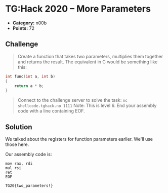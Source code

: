# TG:Hack 2020 – More Parameters

* **Category:** n00b
* **Points:** 72

## Challenge

> Create a function that takes two parameters, multiplies them together and returns the result.
> The equivalent in C would be something like this:
```c
int func(int a, int b)
{
    return a * b;
}
```
> Connect to the challenge server to solve the task:
> `nc shellcode.tghack.no 1111`
> Note: This is level 6. End your assembly code with a line containing EOF.

## Solution

We talked about the registers for function parameters earlier. We'll use those here.

Our assembly code is:
```
mov rax, rdi
mul rsi
ret
EOF
```

```
TG20{two_parameters!}
```